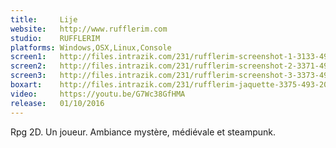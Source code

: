 ```yaml
---
title:     Lije
website:   http://www.rufflerim.com
studio:    RUFFLERIM
platforms: Windows,OSX,Linux,Console
screen1:   http://files.intrazik.com/231/rufflerim-screenshot-1-3133-493-20150426-135434.png
screen2:   http://files.intrazik.com/231/rufflerim-screenshot-2-3371-493-20150426-135435.png
screen3:   http://files.intrazik.com/231/rufflerim-screenshot-3-3373-493-20150426-135435.png
boxart:    http://files.intrazik.com/231/rufflerim-jaquette-3375-493-20150426-135435.png
video:     https://youtu.be/G7Wc38GfHMA
release:   01/10/2016
---
```


Rpg 2D. Un joueur. Ambiance mystère, médiévale et steampunk.